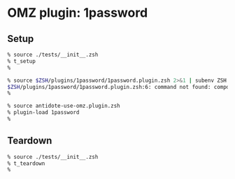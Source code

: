 # OMZ plugin: 1password

## Setup

```zsh
% source ./tests/__init__.zsh
% t_setup
%
```

```zsh
% source $ZSH/plugins/1password/1password.plugin.zsh 2>&1 | subenv ZSH
$ZSH/plugins/1password/1password.plugin.zsh:6: command not found: compdef
%
```

```zsh
% source antidote-use-omz.plugin.zsh
% plugin-load 1password
%
```

## Teardown

```zsh
% source ./tests/__init__.zsh
% t_teardown
%
```
